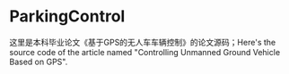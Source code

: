 # ParkingControl
这里是本科毕业论文《基于GPS的无人车车辆控制》的论文源码；Here's the source code of the article named "Controlling Unmanned Ground Vehicle Based on GPS".
